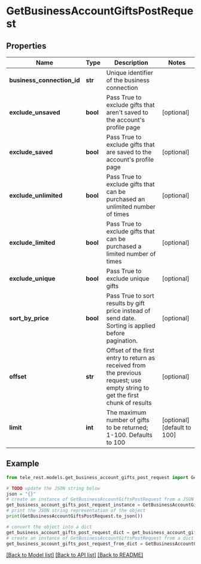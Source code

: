 # GetBusinessAccountGiftsPostRequest


## Properties

Name | Type | Description | Notes
------------ | ------------- | ------------- | -------------
**business_connection_id** | **str** | Unique identifier of the business connection | 
**exclude_unsaved** | **bool** | Pass True to exclude gifts that aren&#39;t saved to the account&#39;s profile page | [optional] 
**exclude_saved** | **bool** | Pass True to exclude gifts that are saved to the account&#39;s profile page | [optional] 
**exclude_unlimited** | **bool** | Pass True to exclude gifts that can be purchased an unlimited number of times | [optional] 
**exclude_limited** | **bool** | Pass True to exclude gifts that can be purchased a limited number of times | [optional] 
**exclude_unique** | **bool** | Pass True to exclude unique gifts | [optional] 
**sort_by_price** | **bool** | Pass True to sort results by gift price instead of send date. Sorting is applied before pagination. | [optional] 
**offset** | **str** | Offset of the first entry to return as received from the previous request; use empty string to get the first chunk of results | [optional] 
**limit** | **int** | The maximum number of gifts to be returned; 1-100. Defaults to 100 | [optional] [default to 100]

## Example

```python
from tele_rest.models.get_business_account_gifts_post_request import GetBusinessAccountGiftsPostRequest

# TODO update the JSON string below
json = "{}"
# create an instance of GetBusinessAccountGiftsPostRequest from a JSON string
get_business_account_gifts_post_request_instance = GetBusinessAccountGiftsPostRequest.from_json(json)
# print the JSON string representation of the object
print(GetBusinessAccountGiftsPostRequest.to_json())

# convert the object into a dict
get_business_account_gifts_post_request_dict = get_business_account_gifts_post_request_instance.to_dict()
# create an instance of GetBusinessAccountGiftsPostRequest from a dict
get_business_account_gifts_post_request_from_dict = GetBusinessAccountGiftsPostRequest.from_dict(get_business_account_gifts_post_request_dict)
```
[[Back to Model list]](../README.md#documentation-for-models) [[Back to API list]](../README.md#documentation-for-api-endpoints) [[Back to README]](../README.md)


